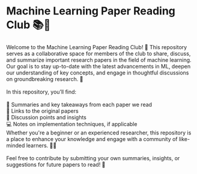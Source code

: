 <h1 align="left">Machine Learning Paper Reading Club 📚🤖</h1>

###

<p align="left">Welcome to the Machine Learning Paper Reading Club! 🎉 This repository serves as a collaborative space for members of the club to share, discuss, and summarize important research papers in the field of machine learning. Our goal is to stay up-to-date with the latest advancements in ML, deepen our understanding of key concepts, and engage in thoughtful discussions on groundbreaking research. 🚀<br><br>In this repository, you’ll find:<br><br>📄 Summaries and key takeaways from each paper we read<br>🔗 Links to the original papers<br>💬 Discussion points and insights<br>💻 Notes on implementation techniques, if applicable<br>Whether you're a beginner or an experienced researcher, this repository is a place to enhance your knowledge and engage with a community of like-minded learners. 🌱🤝<br><br>Feel free to contribute by submitting your own summaries, insights, or suggestions for future papers to read! 📢</p>

###
